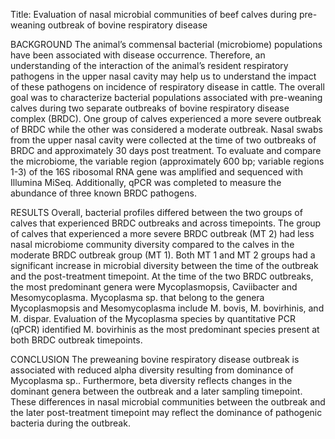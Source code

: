 Title: Evaluation of nasal microbial communities of beef calves during pre-weaning outbreak of bovine respiratory disease 

BACKGROUND
The animal’s commensal bacterial (microbiome) populations have been associated with disease occurrence. Therefore, an understanding of the interaction of the animal’s resident respiratory pathogens in the upper nasal cavity may help us to understand the impact of these pathogens on incidence of respiratory disease in cattle. The overall goal was to characterize bacterial populations associated with pre-weaning calves during two separate outbreaks of bovine respiratory disease complex (BRDC). One group of calves experienced a more severe outbreak of BRDC while the other was considered a moderate outbreak. Nasal swabs from the upper nasal cavity were collected at the time of two outbreaks of BRDC and approximately 30 days post treatment. To evaluate and compare the microbiome, the variable region (approximately 600 bp; variable regions 1-3) of the 16S ribosomal RNA gene was amplified and sequenced with Illumina MiSeq. Additionally, qPCR was completed to measure the abundance of three known BRDC pathogens.

RESULTS
Overall, bacterial profiles differed between the two groups of calves that experienced BRDC outbreaks and across timepoints. The group of calves that experienced a more severe BRDC outbreak (MT 2) had less nasal microbiome community diversity compared to the calves in the moderate BRDC outbreak group (MT 1). Both MT 1 and MT 2 groups had a significant increase in microbial diversity between the time of the outbreak and the post-treatment timepoint.  At the time of the two BRDC outbreaks, the most predominant genera were Mycoplasmopsis, Caviibacter and Mesomycoplasma. Mycoplasma sp. that belong to the genera Mycoplasmopsis and Mesomycoplasma include M. bovis, M. bovirhinis, and M. dispar.  Evaluation of the Mycoplasma species by quantitative PCR (qPCR) identified M. bovirhinis as the most predominant species present at both BRDC outbreak timepoints. 

CONCLUSION
The preweaning bovine respiratory disease outbreak is associated with reduced alpha diversity resulting from dominance of Mycoplasma sp..  Furthermore, beta diversity reflects changes in the dominant genera between the outbreak and a later sampling timepoint.  These differences in nasal microbial communities between the outbreak and the later post-treatment timepoint may reflect the dominance of pathogenic bacteria during the outbreak.  
